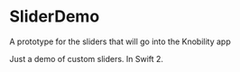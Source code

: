 # SliderDemo
A prototype for the sliders that will go into the Knobility app

Just a demo of custom sliders.  In Swift 2.
